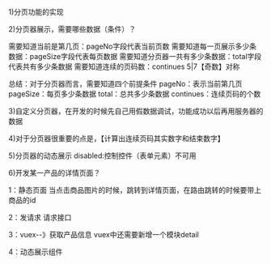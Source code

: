 1)分页功能的实现

2)分页器展示，需要哪些数据（条件）？

需要知道当前是第几页：pageNo字段代表当前页数
需要知道每一页展示多少条数据：pageSize字段代表每页数据
需要知道分页器一共有多少条数据：total字段代表共有多少条数据
需要知道连续的页码数：continues  5|7【奇数】对称

总结：对于分页器而言，需要知道四个前提条件
pageNo：表示当前第几页
pageSize：每页多少条数据
total：总共多少条数据
continues：连续页码的个数

3)自定义分页器，在开发的时候先自己用假数据调试，功能成功以后再用服务器的数据

4)对于分页器很重要的点是，【计算出连续页码其实数字和结束数字】

5)分页器的动态展示
disabled:控制控件（表单元素）不可用

6)开发某一产品的详情页面？

1：静态页面
当点击商品图片的时候，跳转到详情页面，在路由跳转的时候要带上商品的id

2：发请求
请求接口

3：vuex--》获取产品信息
vuex中还需要新增一个模块detail


4：动态展示组件

